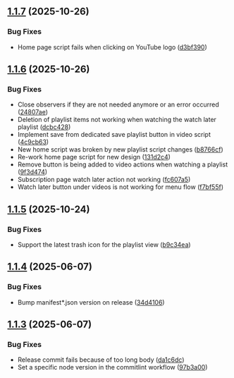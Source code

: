 ## [1.1.7](https://github.com/Compile-Time/yt-quick-actions/compare/1.1.6...1.1.7) (2025-10-26)


### Bug Fixes

* Home page script fails when clicking on YouTube logo ([d3bf390](https://github.com/Compile-Time/yt-quick-actions/commit/d3bf390633c0f0f0df52eadbed37bf80b0ea71c8))

## [1.1.6](https://github.com/Compile-Time/yt-quick-actions/compare/1.1.5...1.1.6) (2025-10-26)


### Bug Fixes

* Close observers if they are not needed anymore or an error occurred ([24807ae](https://github.com/Compile-Time/yt-quick-actions/commit/24807ae4f5b1cbdf98bfbd8ad219e4a4c73cc327))
* Deletion of playlist items not working when watching the watch later playlist ([dcbc428](https://github.com/Compile-Time/yt-quick-actions/commit/dcbc428f181063517c3d6e26d4fe0fda1f7c646b))
* Implement save from dedicated save playlist button in video script ([4c9cb63](https://github.com/Compile-Time/yt-quick-actions/commit/4c9cb63d1bcbed498de5d783924f58b7b3083be1))
* New home script was broken by new playlist script changes ([b8766cf](https://github.com/Compile-Time/yt-quick-actions/commit/b8766cf0847aec41a379d1032e34f52a9eca344a))
* Re-work home page script for new design ([131d2c4](https://github.com/Compile-Time/yt-quick-actions/commit/131d2c49a4dd227566df85cddc4b18a7f1fb7767))
* Remove button is being added to video actions when watching a playlist ([9f3d474](https://github.com/Compile-Time/yt-quick-actions/commit/9f3d4744f287a08bf6dd93961fb4769be8615e33))
* Subscription page watch later action not working ([fc607a5](https://github.com/Compile-Time/yt-quick-actions/commit/fc607a5d4c406e3a1f96be8e1748001a6ca75240))
* Watch later button under videos is not working for menu flow ([f7bf55f](https://github.com/Compile-Time/yt-quick-actions/commit/f7bf55f248978dbd78ce5fbd5f321e2821dc12a9))

## [1.1.5](https://github.com/Compile-Time/yt-quick-actions/compare/1.1.4...1.1.5) (2025-10-24)


### Bug Fixes

* Support the latest trash icon for the playlist view ([b9c34ea](https://github.com/Compile-Time/yt-quick-actions/commit/b9c34eaca66cd8d80507eae2f06c2228364ef470))

## [1.1.4](https://github.com/Compile-Time/yt-quick-actions/compare/1.1.3...1.1.4) (2025-06-07)


### Bug Fixes

* Bump manifest*.json version on release ([34d4106](https://github.com/Compile-Time/yt-quick-actions/commit/34d410666d72bed57d3c2696de01b25c4f91caa3))

## [1.1.3](https://github.com/Compile-Time/yt-quick-actions/compare/1.1.2...1.1.3) (2025-06-07)


### Bug Fixes

* Release commit fails because of too long body ([da1c6dc](https://github.com/Compile-Time/yt-quick-actions/commit/da1c6dcd3db53ba90c119518cf049fca7482473f))
* Set a specific node version in the commitlint workflow ([97b3a00](https://github.com/Compile-Time/yt-quick-actions/commit/97b3a00ed4025a4847dfc992f6620c9d1d8fb47d))
